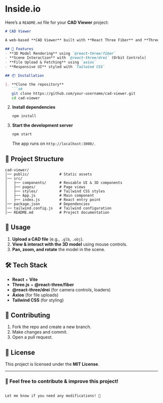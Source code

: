 # Inside.io

Here’s a `README.md` file for your **CAD Viewer** project:  

```markdown
# CAD Viewer

A web-based **CAD Viewer** built with **React Three Fiber** and **Three.js** to render and interact with 3D models. The project also supports file uploads using `axios` and is styled with `Tailwind CSS`.

## 🚀 Features
- **3D Model Rendering** using `@react-three/fiber`
- **Scene Interaction** with `@react-three/drei` (Orbit Controls)
- **File Upload & Fetching** using `axios`
- **Responsive UI** styled with `Tailwind CSS`

## 📦 Installation

1. **Clone the repository**  
   ```sh
   git clone https://github.com/your-username/cad-viewer.git
   cd cad-viewer
   ```

2. **Install dependencies**  
   ```sh
   npm install
   ```

3. **Start the development server**  
   ```sh
   npm start
   ```
   The app runs on `http://localhost:3000/`.

## 📂 Project Structure
```
cad-viewer/
│── public/              # Static assets
│── src/
│   ├── components/      # Reusable UI & 3D components
│   ├── pages/           # Page views
│   ├── styles/          # Tailwind CSS styles
│   ├── App.js           # Main component
│   ├── index.js         # React entry point
│── package.json         # Dependencies
│── tailwind.config.js   # Tailwind configuration
│── README.md            # Project documentation
```

## 🎨 Usage
1. **Upload a CAD file** (e.g., `.glb`, `.obj`).
2. **View & interact with the 3D model** using mouse controls.
3. **Pan, zoom, and rotate** the model in the scene.

## 🛠 Tech Stack
- **React** + **Vite**
- **Three.js** + **@react-three/fiber**
- **@react-three/drei** (for camera controls, loaders)
- **Axios** (for file uploads)
- **Tailwind CSS** (for styling)

## 🤝 Contributing
1. Fork the repo and create a new branch.
2. Make changes and commit.
3. Open a pull request.

## 📜 License
This project is licensed under the **MIT License**.

---

### 🌟 Feel free to contribute & improve this project!
```

Let me know if you need any modifications! 🚀
